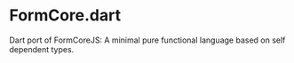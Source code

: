 # FormCore.dart
Dart port of FormCoreJS: A minimal pure functional language based on self dependent types.
